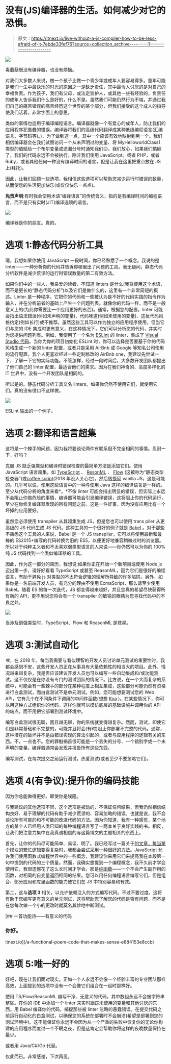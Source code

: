# 没有(JS)编译器的生活。如何减少对它的恐惧。

> 原文：<https://itnext.io/live-without-a-js-compiler-how-to-be-less-afraid-of-it-7ebde33fef76?source=collection_archive---------1----------------------->

![](img/1bbdee51bd228a9907914963eae30883.png)

毒蘑菇既没有编译器，也没有烦恼。

对我们大多数人来说，做一个孩子比做一个青少年或成年人要容易得多。童年可能是我们一生中最快乐的时光的原因之一是缺乏责任，其中最令人讨厌的是对自己的幸福负责。作为孩子，我们有父母，或法定监护人，或其他一些有经验的，负责任的成年人告诉我们什么是好的，什么不是。虽然我们可能仍然行为不端，并通过我们自己的痛苦错误的痛苦经历这个世界的某个部分，但我们接受的这个成人的指导使我们活着。非常字面上的意思。

类似的事情也适用于编译编程语言。编译器就像一个有爱心的成年人，防止我们的应用程序犯愚蠢的错误。编译器将我们的高级代码翻译成某种低级编程语言(汇编语言、字节码等)。)，为了做到这一点，其中一个应该有效地映射到另一个。我们相信编译器会在我们试图访问一个从未声明过的变量、将 MyHelloworldClass1 类型的值赋给一个布尔变量或遗漏分号时通知我们😖。我们放心，如果我们搞砸了，我们的代码永远不会被执行。除非我们使用 JavaScript。或者 PHP，或者 Ruby，或者其他任何一种没有编译时间的语言，但是让我在这里把重点放在 JS 上(拜托)。

因此，让我们回顾一些选项，我相信这些选项可以帮助您减少运行时错误的数量，从而使您的生活更加快乐(或仅仅快乐一点点)。

**免责声明**:有时我会使用术语“编译语言”的传统含义，指的是有编译时间的编程语言，而不是只有实时(JIT)编译选项的语言。

![](img/1980e3170bf49b93cc9fa1025891caf4.png)

编译器是你的朋友。真的。

# 选项 1:静态代码分析工具

嗯，我想如果你使用 JavaScript 一段时间，你已经熟悉了一个概念。我说的是 linter——一种分析你的代码并告诉你哪里出了问题的工具。毫无疑问，静态代码分析软件是减少荒谬的运行时错误数量的第二有效方法。

如果你们中的一些人，我亲爱的读者，不知道 linters 是什么(我将使用这个术语，而不是更长的“静态代码分析”)以及它们是做什么的，这里有一个非常简短的概述。Linter 是一种程序，它把你的代码和一些被认为是不好的代码实践的指令作为输入，并在分析前者的基础上产生一个问题列表。就像你的代码一样，而不是一般意义上的(为此你需要比一个应用更好的东西)。通常，根据您的配置，linter 可能会指出语法错误(例如未声明的变量)、代码味道(例如未使用的变量)、违反代码风格约定(例如长行)或不推荐。虽然这些工具可以作为独立的应用程序使用，但当它们与您的 IDE 集成时更有意义，在这种情况下，它们可以分析您的代码，并实时为您提供问题列表。例如，我使用了一个名为 [ESLint](https://eslint.org) 的 linter，集成了 [Visual Studio 代码](https://code.visualstudio.com)。当你为你的项目初始化 ESLint 时，你可以选择是否要基于你的代码风格生成一个新的 linter 配置，或者只是采用 AirBnb 或 Google 等知名公司使用的流行配置。我个人更喜欢经过一些定制修改的 AirBnb one，我建议先尝试一下，了解一下它的实际功能。不管怎样，经过一段时间后，大多数开发团队都提出了他们自己的 linter 配置，最适合他们的需求。因为在我们神奇的、高度多样化的 IT 世界中，没有一个开发团队是相同的。

所以是的。静态代码分析工具又名 linters。如果你仍然不使用它们，就使用它们。真的没有借口不这样做。

![](img/6a17aa3323dbcef861de96813b9f690e.png)

ESLint 输出的一个例子。

# 选项 2:翻译和语言超集

这将是一个棘手的问题，因为我将要谈论两件有联系但不完全相同的事情。忍耐一下，好吗？

克服 JS 缺乏强类型和编译时错误检查的最简单方法是添加它们。使用 JavaScript 语言超集，如 [TypeScript](https://www.typescriptlang.org) 、 [ResonML](https://reasonml.github.io) 、 [Flow](https://flow.org) (这被称为“静态类型检查器”)或[coffee script](https://coffeescript.org)(2018 年没人关心它)，然后[转换](https://en.m.wikipedia.org/wiki/Source-to-source_compiler)回 vanilla JS，这是可能的。几乎可以说，使用这些语言中的一种与使用 Java 这样的编译语言是一样的。至少从代码分析的角度来看*。*不像 linter 可能会指出明显的错误，但实际上永远不会阻止你做危险的事情，编译器可能会引发编译错误，这将阻止你的代码运行，至少在你修复编译器发现的所有问题之前。这是一件好事，因为没有应用比有一个坏掉的应用要好。

虽然您必须使用 transpiler 从其超集生成 JS，但是您也可以使用 trans piler 从更高级的 JS 代码生成 JS 代码。这种工具的一个很好的例子就是 [Babel](https://babeljs.io/docs/en/) 。对于那些不熟悉这个工具的人来说，Babel 是一个 JS transpiler，它可以将使用最新和最棒的 ES2015+编写的代码转换为旧的 ES5，以便更好地兼容稍微过时的浏览器。所以对于纯粹主义者和不太喜欢弱类型语言的人来说——你仍然可以为你的 100%纯 JS 代码找到一个类似编译器的工具。

因此，作为这一部分的简历，我想说:如果你正在开始一个新项目或使用 Node.js 迈出第一步，请好好看看 TypeScript 或甚至 ReasonML，因为它们是很好的编程语言，有助于避免 js 对类型的不太符合逻辑的理解所导致的许多陷阱。另外，如果你是一名前端开发人员，有充分的理由不使用 EcmaScript，那么请至少使用 Babel。随着 ES 的每一次迭代，JS 都变得越来越好，并且您真的希望尽快获得所有新的 API，更不用说您将会有一个 transpiler 的敏锐的眼睛为您寻找代码中的不良之处。

![](img/733da4ca2b661d790a73eb9c3a134815.png)

当涉及到强类型时，TypeScript、Flow 和 ReasonML 是救星。

# 选项 3:测试自动化

*唉*，在 2018 年，每当我需要与看似理智的开发人员讨论单元测试的重要性时，我都会感到不安，这些开发人员正在从事具有大量依赖性的相当大的项目。此外，情况越来越复杂，我是否应该建议开发人员也可以编写一些自动集成和/或功能测试。这不仅仅是在你没有专门的测试团队的情况下。比方说，在一个大而复杂的系统中，可能会有一些棘手的部分在某种程度上相互集成，这些部分可能仍然有资格进行白盒测试，而白盒测试不是单元测试。例如，您可能想要测试您的 Web API，它有几个在不同条件下调用的中间件函数(想想 [Koa](https://koajs.com) )。在某些情况下，你可以用这种方式组织你的代码，这样你就可以模仿底层的基础设施并调用你的 API 的端点，而不用把它部署到测试环境中。

编写白盒测试很无聊，而且越无聊，你的系统就变得越复杂。然而，测试，即使它们是非常基础和不完整的，可能并且将会(有时)阻止你部署不完整的代码。通常，这种潜在的破坏并不是由错误实现的算法引起的，或者与应用程序的逻辑有关的东西。不，一点也不。您的罪魁祸首很可能是一个丢失的分号、一个错别字或一个未声明的变量。编译器通常会发现并报告所有这些东西。

编写测试，在每次提交之前运行测试，热爱测试(或者至少不要忽略它们)。

# 选项 4(有争议):提升你的编码技能

因为你总能做得更好。即使你是埃隆。

与我建议的其他选项不同，这个选项是被动的，不保证任何结果，但我仍然相信结构良好、易于理解的代码有助于减少荒谬的、容易忽略的错误。也就是说，我不会谈论所有可能的和不可能的改进代码的方法。因为你知道，我有一种感觉，某个地方的某个人已经用人类已知的每种编程语言写了一两本关于良好实践的书。相反，让我们把注意力集中在我真诚相信的与这篇博文的主题相关的东西上。

首先，让你的代码尽可能简单、易读、明了。我已经写过一篇关于[的文章，每当某个模块的繁忙逻辑变得复杂时，我都会尝试采用一种很好的方法](/a-functional-poem-code-that-makes-sense-e884153e8ccb)。JavaScript 允许我们使用函数式编程世界中的一些概念，我建议你采用它们来提高我在本段第一句中提到的代码的三个质量。然而，我确实想提到一个编程概念，我不久前才学会使用它，我很遗憾花了这么长时间才学会。那是[纯函数](https://en.m.wikipedia.org/wiki/Pure_function)——一个不会产生副作用的函数，对相同的自变量返回相同的结果。您可以用任何编程语言编写它们，但是组合、部分应用和库里函数的能力使它们在 JS 中特别容易和有效。

第二，这与**选项 3** 相关，以允许依赖注入的方式编写代码。不过不要过度。这将有助于您编写更有意义的单元测试，这将帮助您了解您的代码是否有问题，而不是在您每次做一个小的更改时就莫名其妙地中断测试。

[](/a-functional-poem-code-that-makes-sense-e884153e8ccb) [## 一首功能诗——有意义的代码

### 你好。

itnext.io](/a-functional-poem-code-that-makes-sense-e884153e8ccb) 

# 选项 5:唯一好的

好吧，现在让我们面对现实。正如一个人永远不会像一个经验丰富的专业团队那样高效，上面提到的选项中没有一个会像它们组合在一起时那样好。

使用 TS/Flow/ReasonML 编写干净、无意义的代码，其中数组永远不会被字符串整除。在你的 IDE 中添加一个 linter 来实时跟踪未使用的变量和其他讨厌的东西。用 Babel 编译你的代码，捕捉那些被 linter 忽略的愚蠢错误。在提交代码之前运行自动化的白盒测试，以确保您的系统在部署时不会崩溃(希望是部署到您的测试环境中)。这不能保证你永远不会因为从一个严重的失败中恢复你的无论你构建的应用程序而度过一个不眠之夜，但是这肯定会帮助你将这样的夜晚数量保持在最少。

或者用 Java/C#/Go 代替。

仅此而已。非常感谢，下次再见。